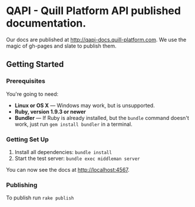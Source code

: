 QAPI - Quill Platform API published documentation.
========

Our docs are published at http://qapi-docs.quill-platform.com. We use the magic of gh-pages and slate to publish them.

Getting Started
------------------------------

### Prerequisites

You're going to need:

 - **Linux or OS X** — Windows may work, but is unsupported.
 - **Ruby, version 1.9.3 or newer**
 - **Bundler** — If Ruby is already installed, but the `bundle` command doesn't work, just run `gem install bundler` in a terminal.

### Getting Set Up

 1. Install all dependencies: `bundle install`
 2. Start the test server: `bundle exec middleman server`

You can now see the docs at <http://localhost:4567>.

### Publishing

To publish run 
```rake publish```
